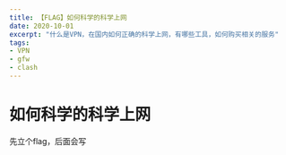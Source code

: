 ```yaml
---
title: 【FLAG】如何科学的科学上网
date: 2020-10-01
excerpt: "什么是VPN，在国内如何正确的科学上网，有哪些工具，如何购买相关的服务"
tags:
- VPN
- gfw
- clash
---
```

# 如何科学的科学上网

先立个flag，后面会写